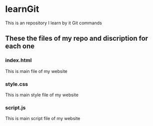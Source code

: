 # learnGit
This is an repository I learn by it Git commands 

## These the files of my repo and discription for each one

### index.html
This is main file of my website

### style.css 
This is main style file of my website

### script.js 
This is main script file of my website